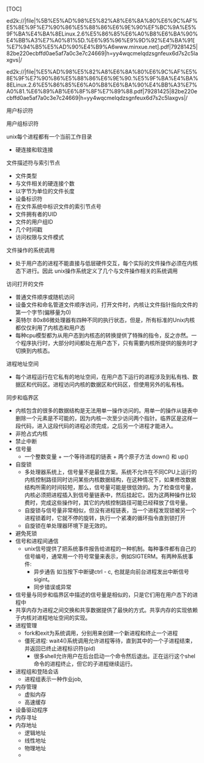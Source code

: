 [TOC]



ed2k://|file|%5B%E5%AD%98%E5%82%A8%E6%8A%80%E6%9C%AF%E5%8E%9F%E7%90%86%E5%88%86%E6%9E%90%EF%BC%9A%E5%9F%BA%E4%BA%8ELinux.2.6%E5%86%85%E6%A0%B8%E6%BA%90%E4%BB%A3%E7%A0%81%5D.%E6%95%96%E9%9D%92%E4%BA%91[%E7%94%B5%E5%AD%90%E4%B9%A6www.minxue.net].pdf|79281425|82be220ecbffd0ae5af7a0c3e7c24669|h=yy4wqcmelqdzsgnfeux6d7s2c5laxgvs|/



ed2k://|file|%E5%AD%98%E5%82%A8%E6%8A%80%E6%9C%AF%E5%8E%9F%E7%90%86%E5%88%86%E6%9E%90.%E5%9F%BA%E4%BA%8ELinux.2.6%E5%86%85%E6%A0%B8%E6%BA%90%E4%BB%A3%E7%A0%81.%E6%89%AB%E6%8F%8F%E7%89%88.pdf|79281425|82be220ecbffd0ae5af7a0c3e7c24669|h=yy4wqcmelqdzsgnfeux6d7s2c5laxgvs|/







用户标识符

用户组标识符

unix每个进程都有一个当前工作目录

- 硬连接和软连接

文件描述符与索引节点

 - 文件类型
 - 与文件相关的硬连接个数
 - 以字节为单位的文件长度
 - 设备标识符
 - 在文件系统中标识文件的索引节点号
 - 文件拥有者的UID
 - 文件的用户组ID
 - 几个时间戳
 - 访问权限与文件模式

文件操作的系统调用

- 处于用户态的进程不能直接与低层硬件交互，每个实际的文件操作必须在内核态下进行。因此 unix操作系统定义了几个与文件操作相关的系统调用

访问打开的文件

 - 普通文件顺序或随机访问
 - 设备文件和命名管道文件顺序访问，打开文件时，内核让文件指针指向文件的第一个字节(偏移量为0)
 - 英特尔 80x86微处理器有四种不同的执行状态，但是，所有标准的Unix内核都仅仅利用了内核态和用户态
 - 每种cpu模型都为从用户态到内核态的转换提供了特殊的指令，反之亦然。一个程序执行时，大部分时间都处在用户态下，只有需要内核所提供的服务时才切换到内核态。

进程地址空间

- 每个进程运行在它私有的地址空间，在用户态下运行的进程涉及到私有栈、数据区和代码区。进程访问内核的数据区和代码区，但使用另外的私有栈。

同步和临界区

 -  内核包含的很多的数据结构是无法用单一操作访问的。用单一的操作从链表中删除一个元素是不可能的，因为内核一次至少访问两个指针。临界区是这样一段代码，进入这段代码的进程必须完成，之后另一个进程才能进入。
 -  非抢占式内核
 -  禁止中断
 -  信号量
     -  一个整数变量 + 一个等待进程的链表 + 两个原子方法 down() 和 up() 
-  自旋锁
   -  多处理器系统上，信号量不是最佳方案。系统不允许在不同CPU上运行的内核控制路径同时访问某些内核数据结构，在这种情况下，如果修改数据结构所需的时间较短，那么，信号量可能是很低效的。为了检查信号量，内核必须把进程插入到信号量链表中，然后挂起它。因为这两种操作比较费时，完成这些操作时，其它的内核控制路径可能已经释放了信号量。
   -  自旋锁与信号量非常相似，但没有进程链表，当一个进程发现锁被另一个进程锁着时，它就不停的旋转，执行一个紧凑的循环指令直到锁打开
   -  自旋锁在单处理器环境下是无效的。
-  避免死锁
-  信号和进程间通信
   -  unix信号提供了把系统事件报告给进程的一种机制。每种事件都有自己的信号编号，通常用一个符号常量来表示，例如SIGTERM。有两种系统事件:
      -  异步通告 如当按下中断键ctrl - c, 也就是向前台进程发出中断信号 sigint。
      -  同步错误或异常
-  信号量与同步和临界区中描述的信号量是相似的，只是它们用在用户态下的进程中
-  共享内存为进程之间交换和共享数据提供了最快的方式。共享内存的实现依赖于内核对进程地址空间的实现。
-  进程管理
   -  fork和exit为系统调用，分别用来创建一个新进程和终止一个进程
   -  僵死进程: wait4()系统调用允许进程等待，直到其中的一个子进程结束，并返回已终止进程标识符(pid)
      -  很多shell允许用户在后台启动一个命令然后退出。正在运行这个shel命令的进程终止，但它的子进程继续运行。
-  进程组和登陆会话
   -  进程组表示一种作业job, 
-  内存管理
   -  虚拟内存
   -  高速缓存
-  设备驱动程序
-  内存寻址
-  内存地址
   -  逻辑地址
   -  线性地址
   -  物理地址
   -  ​